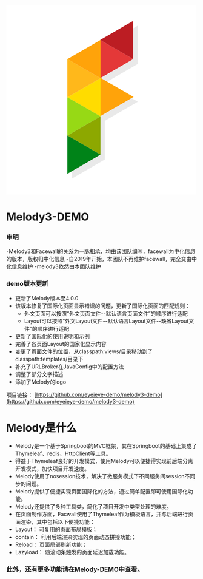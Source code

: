 
![logo](https://raw.githubusercontent.com/eyeieye-demo/melody3-demo/master/src/main/resources/static/favicon.ico)
# Melody3-DEMO
### 申明
-Melody3和Facewall的关系为一脉相承，均由该团队编写，facewall为中化信息的版本，版权归中化信息
-自2019年开始，本团队不再维护facewall，完全交由中化信息维护
-melody3依然由本团队维护

### demo版本更新

- 更新了Melody版本至4.0.0
- 该版本修复了国际化页面显示错误的问题，更新了国际化页面的匹配规则：
	- 外文页面可以按照“外文页面文件--默认语言页面文件”的顺序进行适配
	- Layout可以按照“外文Layout文件--默认语言Layout文件--缺省Layout文件”的顺序进行适配
- 更新了国际化的使用说明和示例
- 完善了各页面Layout的国家化显示内容
- 变更了页面文件的位置，从classpath:views/目录移动到了classpath:templates/目录下
- 补充了URLBroker在JavaConfig中的配置方法
- 调整了部分文字描述
- 添加了Melody的logo

项目链接： [https://github.com/eyeieye-demo/melody3-demo](https://github.com/eyeieye-demo/melody3-demo)


# Melody是什么
- Melody是一个基于Springboot的MVC框架，其在Springboot的基础上集成了Thymeleaf、redis、HttpClient等工具。
- 得益于Thymeleaf良好的开发模式，使用Melody可以便捷得实现前后端分离开发模式，加快项目开发速度。
- Melody使用了nosession技术，解决了微服务模式下不同服务间session不同步的问题。
- Melody提供了便捷实现页面国际化的方法，通过简单配置即可使用国际化功能。
- Melody还提供了多种工具类，简化了项目开发中类型处理的难度。
- 在页面制作方面，Facwall使用了Thymeleaf作为模板语言，并与后端进行页面渲染，其中包括以下便捷功能：
 - Layout： 可复用的页面布局模板；
 - contain： 利用后端渲染实现的页面动态拼接功能；
 - Reload： 页面局部刷新功能；
 - Lazyload： 随滚动条触发的页面延迟加载功能。
### 此外，还有更多功能请在Melody-DEMO中查看。
